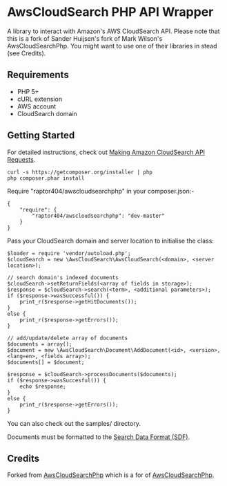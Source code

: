 # AwsCloudSearch PHP API Wrapper

A library to interact with Amazon's AWS CloudSearch API. Please note that this is a fork of Sander Huijsen's fork of Mark Wilson's AwsCloudSearchPhp. You might want to use one of their libraries in stead (see Credits).

## Requirements
* PHP 5+
* cURL extension
* AWS account
* CloudSearch domain

## Getting Started
For detailed instructions, check out [Making Amazon CloudSearch API Requests](http://docs.amazonwebservices.com/cloudsearch/latest/developerguide/APIReq.html).

    curl -s https://getcomposer.org/installer | php
    php composer.phar install

Require "raptor404/awscloudsearchphp" in your composer.json:-

    {
        "require": {
            "raptor404/awscloudsearchphp": "dev-master"
        }
    }

Pass your CloudSearch domain and server location to initialise the class:

    $loader = require 'vendor/autoload.php';
    $cloudSearch = new \AwsCloudSearch\AwsCloudSearch(<domain>, <server location>);

    // search domain's indexed documents
    $cloudSearch->setReturnFields(<array of fields in storage>);
    $response = $cloudSearch->search(<term>, <additional parameters>);
    if ($response->wasSuccessful()) {
        print_r($response->getHitDocuments());
    }
    else {
        print_r($response->getErrors());
    }

    // add/update/delete array of documents
    $documents = array();
    $document = new \AwsCloudSearch\Document\AddDocument(<id>, <version>, <lang=en>, <fields array>);
    $documents[] = $document;
    
    $response = $cloudSearch->processDocuments($documents);
    if ($response->wasSuccesful()) {
        echo $response;
    }
    else {
        print_r($response->getErrors());
    }

You can also check out the samples/ directory.

Documents must be formatted to the [Search Data Format (SDF)](http://docs.amazonwebservices.com/cloudsearch/latest/developerguide/GettingStartedSendData.html).

## Credits
Forked from [AwsCloudSearchPhp](https://github.com/sandyman/AwsCloudSearchPhp) which is a for of [AwsCloudSearchPhp](https://github.com/markwilson/AwsCloudSearchPhp).
